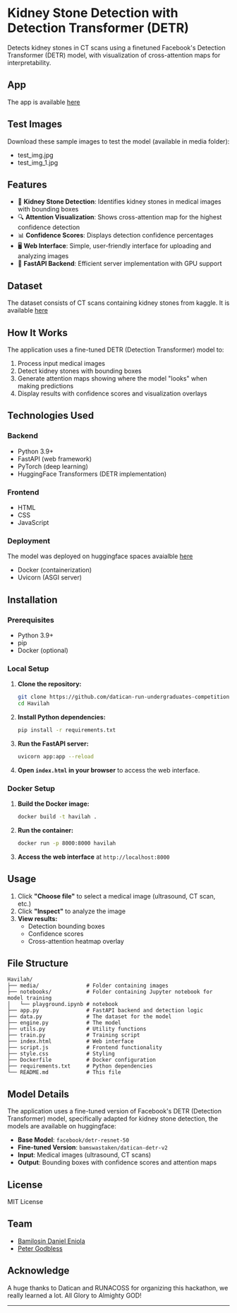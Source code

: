 # Kidney Stone Detection with Detection Transformer (DETR)

Detects kidney stones in CT scans using a finetuned Facebook's Detection Transformer (DETR) model, with visualization of cross-attention maps for interpretability.

## App

The app is available [here](https://datican-test.netlify.app)

## Test Images

Download these sample images to test the model (available in media folder):

- test_img.jpg
- test_img_1.jpg

## Features

- 🏥 **Kidney Stone Detection**: Identifies kidney stones in medical images with bounding boxes
- 🔍 **Attention Visualization**: Shows cross-attention map for the highest confidence detection
- 📊 **Confidence Scores**: Displays detection confidence percentages
- 🖥️ **Web Interface**: Simple, user-friendly interface for uploading and analyzing images
- 🚀 **FastAPI Backend**: Efficient server implementation with GPU support

## Dataset

The dataset consists of CT scans containing kidney stones from kaggle. It is available [here](https://www.kaggle.com/datasets/safurahajiheidari/kidney-stone-images)

## How It Works

The application uses a fine-tuned DETR (Detection Transformer) model to:

1. Process input medical images
2. Detect kidney stones with bounding boxes
3. Generate attention maps showing where the model "looks" when making predictions
4. Display results with confidence scores and visualization overlays

## Technologies Used

### Backend

- Python 3.9+
- FastAPI (web framework)
- PyTorch (deep learning)
- HuggingFace Transformers (DETR implementation)

### Frontend

- HTML
- CSS
- JavaScript

### Deployment

The model was deployed on huggingface spaces avaialble [here](https://huggingface.co/spaces/bamswastaken/kidney-detr-datican)

- Docker (containerization)
- Uvicorn (ASGI server)

## Installation

### Prerequisites

- Python 3.9+
- pip
- Docker (optional)

### Local Setup

1. **Clone the repository:**

   ```bash
   git clone https://github.com/datican-run-undergraduates-competition/Havilah.git
   cd Havilah
   ```

2. **Install Python dependencies:**

   ```bash
   pip install -r requirements.txt
   ```

3. **Run the FastAPI server:**

   ```bash
   uvicorn app:app --reload
   ```

4. **Open `index.html` in your browser** to access the web interface.

### Docker Setup

1. **Build the Docker image:**

   ```bash
   docker build -t havilah .
   ```

2. **Run the container:**

   ```bash
   docker run -p 8000:8000 havilah
   ```

3. **Access the web interface** at `http://localhost:8000`

## Usage

1. Click **"Choose file"** to select a medical image (ultrasound, CT scan, etc.)
2. Click **"Inspect"** to analyze the image
3. **View results:**
   - Detection bounding boxes
   - Confidence scores
   - Cross-attention heatmap overlay

## File Structure

```
Havilah/
├── media/               # Folder containing images
├── notebooks/           # Folder containing Jupyter notebook for model training
│   └── playground.ipynb # notebook
├── app.py               # FastAPI backend and detection logic
├── data.py              # The dataset for the model
├── engine.py            # The model
├── utils.py             # Utility functions
├── train.py             # Training script
├── index.html           # Web interface
├── script.js            # Frontend functionality
├── style.css            # Styling
├── Dockerfile           # Docker configuration
├── requirements.txt     # Python dependencies
└── README.md            # This file
```

## Model Details

The application uses a fine-tuned version of Facebook's DETR (Detection Transformer) model, specifically adapted for kidney stone detection, the models are available on huggingface:

- **Base Model**: `facebook/detr-resnet-50`
- **Fine-tuned Version**: `bamswastaken/datican-detr-v2`
- **Input**: Medical images (ultrasound, CT scans)
- **Output**: Bounding boxes with confidence scores and attention maps

## License

MIT License

## Team

- [Bamilosin Daniel Eniola](https://github.com/itsjustdannyb)
- [Peter Godbless](https://github.com/peterwhitehat142)

## Acknowledge

A huge thanks to Datican and RUNACOSS for organizing this hackathon, we really learned a lot.
All Glory to Almighty GOD!

---
